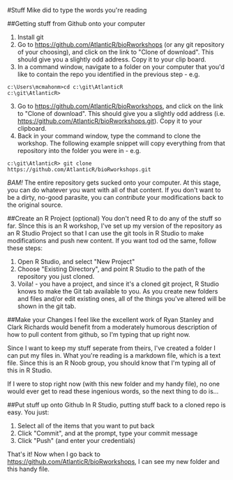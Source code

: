 #Stuff Mike did to type the words you're reading

##Getting stuff from Github onto your computer
  1. Install git
  2.  Go to https://github.com/AtlanticR/bioRworkshops (or any git repository of your choosing), and click on the link to "Clone of download".  This should give you a slightly odd address.  Copy it to your clip board.
  3. In a command window, navigate to a folder on your computer that you'd like to contain the repo you identified in the previous step - e.g.

```
c:\Users\mcmahonm>cd c:\git\AtlanticR
c:\git\AtlanticR>
```

  3.  Go to https://github.com/AtlanticR/bioRworkshops, and click on the link to "Clone of download".  This should give you a slightly odd address (i.e. https://github.com/AtlanticR/bioRworkshops.git).  Copy it to your clipboard.
  4. Back in your command window, type the command to clone the workshop.  The following example snippet will copy everything from that repository into the folder you were in  - e.g.
  
  `c:\git\AtlanticR> git clone https://github.com/AtlanticR/bioRworkshops.git`
  
*BAM!* The entire repository gets sucked onto your computer.  At this stage, you can do whatever you want with all of that content.   If you don't want to be a dirty, no-good parasite, you can *contribute* your modifications back to the original source.  

##Create an R Project (optional)
You don't need R to do any of the stuff so far.  SInce this is an R workshop, I've set up my version of the repository as an R Studio Project so that I can use the git tools in R Studio to make modifications and push new content.  If you want tod od the same, follow these steps:

  1) Open R Studio, and select "New Project"
  2) Choose "Existing Directory", and point R Studio to the path of the repository you just cloned.
  3) Voila! - you have a project, and since it's a cloned git project, R Studio knows to make the Git tab available to you.  As you create new folders and files and/or edit existing ones, all of the things you've altered will be shown in the git tab.

##Make your Changes
I feel like the excellent work of Ryan Stanley and Clark Richards would benefit from a moderately humorous description of how to pull content from github, so I'm typing that up right now.  

Since I want to keep my stuff seperate from theirs, I've created a folder I can put my files in.   What you're reading is a markdown file, which is a text file. Since this is an R Noob group, you should know that I'm typing all of this in R Studio.  

If I were to stop right now (with this new folder and my handy file), no one would ever get to read these ingenious words, so the next thing to do is...

##Put stuff up onto Github
In R Studio, putting stuff back to a cloned repo is easy.  You just:
  1) Select all of the items that you want to put back
  2) Click "Commit", and at the prompt, type your commit message
  3) Click "Push" (and enter your credentials)

That's it!  Now when I go back to https://github.com/AtlanticR/bioRworkshops, I can see my new folder and this handy file.